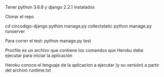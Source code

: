 Tener python 3.6.8 y django 2.2.1 instalados

Clonar el repo

cd cincodigo-django
python manage.py collectstatic
python manage.py runserver

Para correr el test: python manage.py test

Procfile es un archivo que contiene los comandos que Heroku debe ejecutar para iniciar la aplicación

Heroku conoce el lenguaje de la aplicacion a ejecutar (y su versión) a partir del archivo runtime.txt